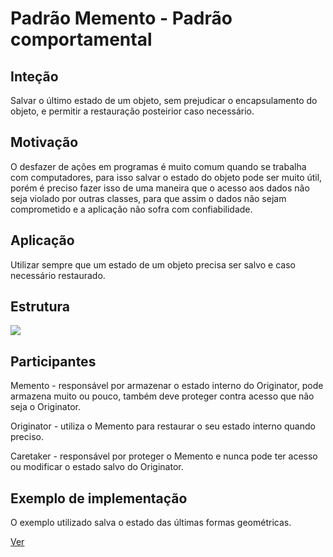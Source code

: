 <h1>Padrão Memento - Padrão comportamental</h1>
<h2>Inteção</h2>
<p>Salvar o último estado de um objeto, sem prejudicar o encapsulamento do objeto, e permitir a restauração posteirior caso necessário.</p>
<h2>Motivação</h2>
<p>O desfazer de ações em programas é muito comum quando se trabalha com computadores, para isso salvar o estado do objeto pode ser muito útil, porém é preciso fazer isso de uma maneira que o acesso aos dados não seja violado por outras classes, para que assim o dados não sejam comprometido e a aplicação não sofra com confiabilidade.</p>
<h2>Aplicação</h2>
<p>Utilizar sempre que um estado de um objeto precisa ser salvo e caso necessário restaurado.</p>
<h2>Estrutura</h2>
<img src="https://brizeno.files.wordpress.com/2011/11/memento.png?w=682"/>
<h2>Participantes</h2>
<p>Memento - responsável por armazenar o estado interno do Originator, pode armazena muito ou pouco, também deve proteger contra acesso que não seja o Originator.</p>
<p>Originator - utiliza o Memento para restaurar o seu estado interno quando preciso.</p>
<p>Caretaker - responsável por proteger o Memento e nunca pode ter acesso ou modificar o estado salvo do Originator.</p>
<h2>Exemplo de implementação</h2>
<p>O exemplo utilizado salva o estado das últimas formas geométricas.</p>
<a href="https://github.com/tiagofreitastjf/ProgramacaoAvancada/tree/master/PatternMemento/PatternMemento">Ver</a>
